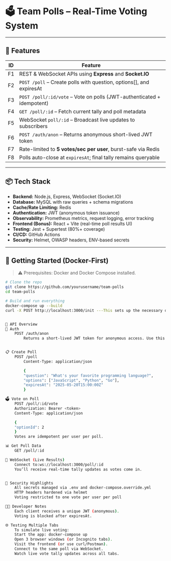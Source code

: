 # 🗳️ Team Polls – Real-Time Voting System

---

## 🚀 Features

| ID  | Feature                                                                 |
|-----|-------------------------------------------------------------------------|
| F1  | REST & WebSocket APIs using **Express** and **Socket.IO**              |
| F2  | `POST /poll` – Create polls with question, options[], and expiresAt    |
| F3  | `POST /poll/:id/vote` – Vote on polls (JWT-authenticated + idempotent) |
| F4  | `GET /poll/:id` – Fetch current tally and poll metadata                |
| F5  | WebSocket `poll/:id` – Broadcast live updates to subscribers           |
| F6  | `POST /auth/anon` – Returns anonymous short-lived JWT token            |
| F7  | Rate-limited to **5 votes/sec per user**, burst-safe via Redis         |
| F8  | Polls auto-close at `expiresAt`; final tally remains queryable         |

---

## 📦 Tech Stack

- **Backend:** Node.js, Express, WebSocket (Socket.IO)  
- **Database:** MySQL with raw queries + schema migrations  
- **Cache/Rate Limiting:** Redis  
- **Authentication:** JWT (anonymous token issuance)  
- **Observability:** Prometheus metrics, request logging, error tracking  
- **Frontend (Bonus):** React + Vite (real-time poll results UI)  
- **Testing:** Jest + Supertest (80%+ coverage)  
- **CI/CD:** GitHub Actions  
- **Security:** Helmet, OWASP headers, ENV-based secrets  

---

## 🐳 Getting Started (Docker-First)

> ⚠️ Prerequisites: Docker and Docker Compose installed.

```bash
# Clone the repo
git clone https://github.com/yourusername/team-polls
cd team-polls

# Build and run everything
docker-compose up --build
curl -X POST http://localhost:3000/init ---This sets up the necessary database schema.


📲 API Overview
🛂 Auth
    POST /auth/anon
        Returns a short-lived JWT token for anonymous access. Use this token in headers:Authorization: Bearer <token>


📋 Create Poll
    POST /poll
        Content-Type: application/json

        {
        "question": "What's your favorite programming language?",
        "options": ["JavaScript", "Python", "Go"],
        "expiresAt": "2025-05-20T15:00:00Z"
        }

🗳️ Vote on Poll        
    POST /poll/:id/vote
    Authorization: Bearer <token>
    Content-Type: application/json

    {
    "optionId": 2
    }
    Votes are idempotent per user per poll.

📊 Get Poll Data
    GET /poll/:id

🔌 WebSocket (Live Results)
    Connect to:ws://localhost:3000/poll/:id
    You’ll receive real-time tally updates as votes come in.


🔐 Security Highlights
    All secrets managed via .env and docker-compose.override.yml
    HTTP headers hardened via helmet
    Voting restricted to one vote per user per poll

🧑‍💻 Developer Notes
    Each client receives a unique JWT (anonymous).
    Voting is blocked after expiresAt.    

🌐 Testing Multiple Tabs
    To simulate live voting:
    Start the app: docker-compose up
    Open 3 browser windows (or Incognito tabs).
    Visit the frontend (or use curl/Postman).
    Connect to the same poll via WebSocket.
    Watch live vote tally updates across all tabs.    
